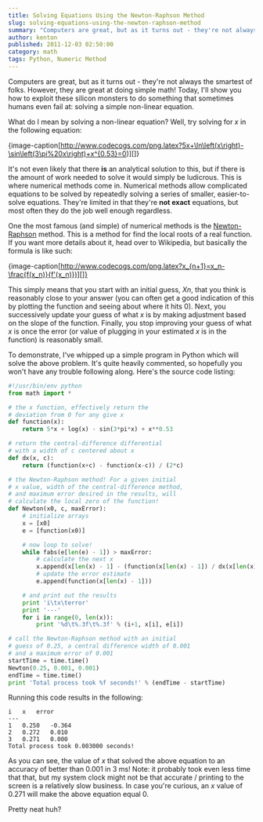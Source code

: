 ```yaml
---
title: Solving Equations Using the Newton-Raphson Method
slug: solving-equations-using-the-newton-raphson-method
summary: "Computers are great, but as it turns out - they're not always the smartest of folks. However, they are great at doing simple math! Today, I'll show you how to exploit these silicon monsters to do something that sometimes humans even fail at: solving a simple non-linear equation."
author: kenton
published: 2011-12-03 02:50:00
category: math
tags: Python, Numeric Method
---
```


Computers are great, but as it turns out - they're not always the smartest of folks. However, they are great at doing simple math! Today, I'll show you how to exploit these silicon monsters to do something that sometimes humans even fail at: solving a simple non-linear equation.

<!-- PELICAN_END_SUMMARY -->

What do I mean by solving a non-linear equation? Well, try solving for _x_ in the following equation:

{image-caption[http://www.codecogs.com/png.latex?5x+\ln\left(x\right)-\sin\left(3\pi%20x\right)+x^{0.53}=0)][]}

It's not even likely that there **is** an analytical solution to this, but if there is the amount of work needed to solve it would simply be ludicrous. This is where numerical methods come in. Numerical methods allow complicated equations to be solved by repeatedly solving a series of smaller, easier-to-solve equations. They're limited in that they're **not exact** equations, but most often they do the job well enough regardless.

One the most famous (and simple) of numerical methods is the [Newton-Raphson](http://en.wikipedia.org/wiki/Newton's_method) method. This is a method for find the local roots of a real function. If you want more details about it, head over to Wikipedia, but basically the formula is like such:

{image-caption[http://www.codecogs.com/png.latex?x_{n+1}=x_n-\frac{f(x_n)}{f'(x_n)})][]}

This simply means that you start with an initial guess, _Xn_, that you think is reasonably close to your answer (you can often get a good indication of this by plotting the function and seeing about where it hits 0). Next, you successively update your guess of what _x_ is by making adjustment based on the slope of the function. Finally, you stop improving your guess of what _x_ is once the error (or value of plugging in your estimated _x_ is in the function) is reasonably small.

To demonstrate, I've whipped up a simple program in Python which will solve the above problem. It's quite heavily commented, so hopefully you won't have any trouble following along. Here's the source code listing:

```python
#!/usr/bin/env python
from math import *

# the x function, effectively return the
# deviation from 0 for any give x
def function(x):
	return 5*x + log(x) - sin(3*pi*x) + x**0.53

# return the central-difference differential
# with a width of c centered about x
def dx(x, c):
	return (function(x+c) - function(x-c)) / (2*c)

# the Newton-Raphson method! For a given initial
# x value, width of the central-difference method,
# and maximum error desired in the results, will
# calculate the local zero of the function!
def Newton(x0, c, maxError):
	# initialize arrays
	x = [x0]
	e = [function(x0)]

	# now loop to solve!
	while fabs(e[len(e) - 1]) > maxError:
		# calculate the next x
		x.append(x[len(x) - 1] - (function(x[len(x) - 1]) / dx(x[len(x) - 1], c)))
		# update the error estimate
		e.append(function(x[len(x) - 1]))

	# and print out the results
	print 'i\tx\terror'
	print '---'
	for i in range(0, len(x)):
		print '%d\t%.3f\t%.3f' % (i+1, x[i], e[i])

# call the Newton-Raphson method with an initial
# guess of 0.25, a central difference width of 0.001
# and a maximum error of 0.001
startTime = time.time()
Newton(0.25, 0.001, 0.001)
endTime = time.time()
print 'Total process took %f seconds!' % (endTime - startTime)
```

Running this code results in the following:

    
    i	x	error
    ---
    1	0.250	-0.364
    2	0.272	0.010
    3	0.271	0.000
    Total process took 0.003000 seconds!


As you can see, the value of _x_ that solved the above equation to an accuracy of better than 0.001 in 3 ms! Note: it probably took even less time that that, but my system clock might not be that accurate / printing to the screen is a relatively slow business. In case you're curious, an _x_ value of 0.271 will make the above equation equal 0.

Pretty neat huh?
